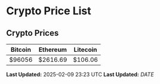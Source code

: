 # Crypto Price List

## Crypto Prices
| Bitcoin | Ethereum | Litecoin |
| ------- | -------- | -------- |
| $96056 | $2616.69 | $106.06 |
**Last Updated:** 2025-02-09 23:23 UTC
**Last Updated:** $DATE$

